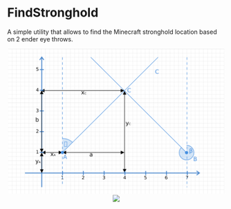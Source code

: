 # FindStronghold

A simple utility that allows to find the Minecraft stronghold location based on 2 ender eye throws.
<p align="center">
<img src="ReadmeResource/diagram.png" width="500"></br>
<img src="https://latex.codecogs.com/gif.latex?tan(\alpha&space;)&space;=&space;\frac{a}{b}">
</p>
